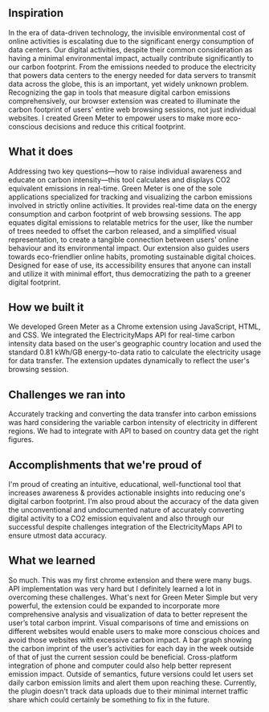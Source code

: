 ## Inspiration

In the era of data-driven technology, the invisible environmental cost of online activities is escalating due to the significant energy consumption of data centers. Our digital activities, despite their common consideration as having a minimal environmental impact, actually contribute significantly to our carbon footprint. From the emissions needed to produce the electricity that powers data centers to the energy needed for data servers to transmit data across the globe, this is an important, yet widely unknown problem. Recognizing the gap in tools that measure digital carbon emissions comprehensively, our browser extension was created to illuminate the carbon footprint of users' entire web browsing sessions, not just individual websites. I created Green Meter to empower users to make more eco-conscious decisions and reduce this critical footprint.

## What it does

Addressing two key questions—how to raise individual awareness and educate on carbon intensity—this tool calculates and displays CO2 equivalent emissions in real-time. Green Meter is one of the sole applications specialized for tracking and visualizing the carbon emissions involved in strictly online activities. It provides real-time data on the energy consumption and carbon footprint of web browsing sessions. The app equates digital emissions to relatable metrics for the user, like the number of trees needed to offset the carbon released, and a simplified visual representation, to create a tangible connection between users' online behaviour and its environmental impact. Our extension also guides users towards eco-friendlier online habits, promoting sustainable digital choices. Designed for ease of use, its accessibility ensures that anyone can install and utilize it with minimal effort, thus democratizing the path to a greener digital footprint.

## How we built it

We developed Green Meter as a Chrome extension using JavaScript, HTML, and CSS. We integrated the ElectricityMaps API for real-time carbon intensity data based on the user's geographic country location and used the standard 0.81 kWh/GB energy-to-data ratio to calculate the electricity usage for data transfer. The extension updates dynamically to reflect the user's browsing session.

## Challenges we ran into

Accurately tracking and converting the data transfer into carbon emissions was hard considering the variable carbon intensity of electricity in different regions. We had to integrate with API to based on country data get the right figures.

## Accomplishments that we're proud of

I'm proud of creating an intuitive, educational, well-functional tool that increases awareness & provides actionable insights into reducing one's digital carbon footprint. I’m also proud about the accuracy of the data given the unconventional and undocumented nature of accurately converting digital activity to a CO2 emission equivalent and also through our successful despite challenges integration of the ElectricityMaps API to ensure utmost data accuracy.

## What we learned

So much. This was my first chrome extension and there were many bugs. API implementation was very hard but I definitely learned a lot in overcoming these challenges. What's next for Green Meter Simple but very powerful, the extension could be expanded to incorporate more comprehensive analysis and visualization of data to better represent the user’s total carbon imprint. Visual comparisons of time and emissions on different websites would enable users to make more conscious choices and avoid those websites with excessive carbon impact. A bar graph showing the carbon imprint of the user’s activities for each day in the week outside of that of just the current session could be beneficial. Cross-platform integration of phone and computer could also help better represent emission impact. Outside of semantics, future versions could let users set daily carbon emission limits and alert them upon reaching these. Currently, the plugin doesn't track data uploads due to their minimal internet traffic share which could certainly be something to fix in the future.
